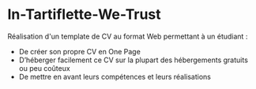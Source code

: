 # In-Tartiflette-We-Trust


Réalisation d'un template de CV au format Web permettant à un étudiant :

  * De créer son propre CV en One Page
  * D’héberger facilement ce CV sur la plupart des hébergements gratuits ou peu coûteux
  * De mettre en avant leurs compétences et leurs réalisations
